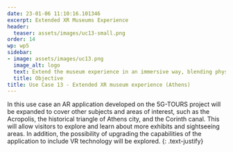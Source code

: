 ```yaml
---
date: 23-01-06 11:10:16.101346
excerpt: Extended XR Museums Experience
header:
  teaser: assets/images/uc13-small.png
order: 14
wp: wp5
sidebar:
- image: assets/images/uc13.png
  image_alt: logo
  text: Extend the museum experience in an immersive way, blending physical and virtual elements to create a unique, interactive experience for visitors.
  title: Objective
title: Use Case 13 - Extended XR museum experience (Athens)
---
```


In this use case an AR application developed on the 5G-TOURS project will be expanded to cover other subjects and areas of interest, such as the Acropolis, the historical triangle of Athens city, and the Corinth canal. This will allow visitors to explore and learn about more exhibits and sightseeing areas. In addition, the possibility of upgrading the capabilities of the application to include VR technology will be explored.
{: .text-justify}

